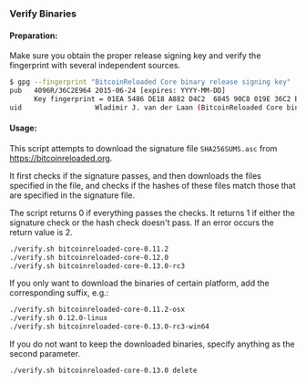 ### Verify Binaries

#### Preparation:

Make sure you obtain the proper release signing key and verify the fingerprint with several independent sources.

```sh
$ gpg --fingerprint "BitcoinReloaded Core binary release signing key"
pub   4096R/36C2E964 2015-06-24 [expires: YYYY-MM-DD]
      Key fingerprint = 01EA 5486 DE18 A882 D4C2  6845 90C8 019E 36C2 E964
uid                  Wladimir J. van der Laan (BitcoinReloaded Core binary release signing key) <laanwj@gmail.com>
```

#### Usage:

This script attempts to download the signature file `SHA256SUMS.asc` from https://bitcoinreloaded.org.

It first checks if the signature passes, and then downloads the files specified in the file, and checks if the hashes of these files match those that are specified in the signature file.

The script returns 0 if everything passes the checks. It returns 1 if either the signature check or the hash check doesn't pass. If an error occurs the return value is 2.


```sh
./verify.sh bitcoinreloaded-core-0.11.2
./verify.sh bitcoinreloaded-core-0.12.0
./verify.sh bitcoinreloaded-core-0.13.0-rc3
```

If you only want to download the binaries of certain platform, add the corresponding suffix, e.g.:

```sh
./verify.sh bitcoinreloaded-core-0.11.2-osx
./verify.sh 0.12.0-linux
./verify.sh bitcoinreloaded-core-0.13.0-rc3-win64
```

If you do not want to keep the downloaded binaries, specify anything as the second parameter.

```sh
./verify.sh bitcoinreloaded-core-0.13.0 delete
```
